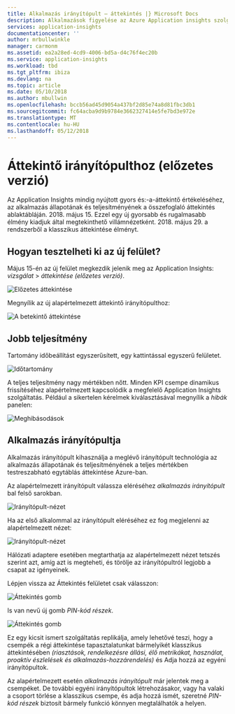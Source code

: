 ```yaml
---
title: Alkalmazás irányítópult – áttekintés |} Microsoft Docs
description: Alkalmazások figyelése az Azure Application insights szolgáltatással és az áttekintő irányítópulthoz funkciókkal.
services: application-insights
documentationcenter: ''
author: mrbullwinkle
manager: carmonm
ms.assetid: ea2a28ed-4cd9-4006-bd5a-d4c76f4ec20b
ms.service: application-insights
ms.workload: tbd
ms.tgt_pltfrm: ibiza
ms.devlang: na
ms.topic: article
ms.date: 05/10/2018
ms.author: mbullwin
ms.openlocfilehash: bccb56ad45d9054a437bf2d85e74a8d81fbc3db1
ms.sourcegitcommit: fc64acba9d9b9784e3662327414e5fe7bd3e972e
ms.translationtype: MT
ms.contentlocale: hu-HU
ms.lasthandoff: 05/12/2018
---
```

# <a name="overview-dashboard-preview"></a>Áttekintő irányítópulthoz (előzetes verzió)

Az Application Insights mindig nyújtott gyors és:-a-áttekintő értékeléséhez, az alkalmazás állapotának és teljesítményének a összefoglaló áttekintés ablaktábláján. 2018. május 15. Ezzel egy új gyorsabb és rugalmasabb élmény kiadjuk által megtekinthető villámnézetként. 2018. május 29. a rendszerből a klasszikus áttekintése élményt.

## <a name="how-do-i-test-out-the-new-experience"></a>Hogyan tesztelheti ki az új felület?

Május 15-én az új felület megkezdik jelenik meg az Application Insights: _vizsgálat_ > _áttekintése (előzetes verzió)_.

![Előzetes áttekintése](.\media\app-insights-overview-dashboard\01.png)

Megnyílik az új alapértelmezett áttekintő irányítópulthoz:

![A betekintő áttekintése](.\media\app-insights-overview-dashboard\02.png)

## <a name="better-performance"></a>Jobb teljesítmény

Tartomány időbeállítást egyszerűsített, egy kattintással egyszerű felületet.

![Időtartomány](.\media\app-insights-overview-dashboard\04.png)

A teljes teljesítmény nagy mértékben nőtt. Minden KPI csempe dinamikus frissítéséhez alapértelmezett kapcsolódik a megfelelő Application Insights szolgáltatás. Például a sikertelen kérelmek kiválasztásával megnyílik a _hibák_ panelen:

![Meghibásodások](.\media\app-insights-overview-dashboard\03.png)

## <a name="application-dashboard"></a>Alkalmazás irányítópultja

Alkalmazás irányítópult kihasználja a meglévő irányítópult technológia az alkalmazás állapotának és teljesítményének a teljes mértékben testreszabható egytáblás áttekintése Azure-ban.

Az alapértelmezett irányítópult válassza eléréséhez _alkalmazás irányítópult_ bal felső sarokban.

![Irányítópult-nézet](.\media\app-insights-overview-dashboard\0009.png)

Ha az első alkalommal az irányítópult eléréséhez ez fog megjelenni az alapértelmezett nézet:

![Irányítópult-nézet](.\media\app-insights-overview-dashboard\06.png)

Hálózati adaptere esetében megtarthatja az alapértelmezett nézet tetszés szerint azt, amíg azt is megteheti, és törölje az irányítópultról legjobb a csapat az igényeinek.

Lépjen vissza az Áttekintés felületet csak válasszon:

![Áttekintés gomb](.\media\app-insights-overview-dashboard\07.png)

Is van nevű új gomb _PIN-kód részek_.

![Áttekintés gomb](.\media\app-insights-overview-dashboard\008.png)

Ez egy kicsit ismert szolgáltatás replikálja, amely lehetővé teszi, hogy a csempék a régi áttekintése tapasztalatunkat bármelyikét klasszikus áttekintésében _(riasztások, rendelkezésre állási, élő metrikákat, használat, proaktív észlelések és alkalmazás-hozzárendelés)_ és Adja hozzá az egyéni irányítópultok. 

Az alapértelmezett esetén _alkalmazás irányítópult_ már jelentek meg a csempéket. De további egyéni irányítópultok létrehozásakor, vagy ha valaki a csoport törlése a klasszikus csempe, és adja hozzá ismét, szeretné _PIN-kód részek_ biztosít bármely funkció könnyen megtalálhatók a helyen.
